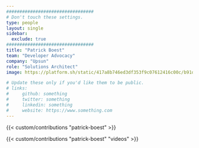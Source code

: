 ```yaml
---
#################################
# Don't touch these settings.
type: people
layout: single
sidebar:
  exclude: true
#################################
title: "Patrick Boest"
team: "Developer Advocacy"
company: "Upsun"
role: "Solutions Architect"
image: https://platform.sh/static/417a8b746ed3df353f9c07612416c00c/b91d2/patrick_boest_e4f6aac828.webp

# Update these only if you'd like them to be public.
# links:
#     github: something
#     twitter: something
#     linkedin: something
#     website: https://www.something.com
---
```


<!-- Lorem ipsum dolor sit amet, consectetur adipiscing elit. Phasellus vitae nunc non tellus euismod pretium. Nam justo dui, venenatis in fermentum sit amet, vulputate ut enim. Aenean finibus felis id egestas aliquet. Proin urna ex, cursus dignissim aliquam quis, consectetur vel lorem. Sed non eleifend eros. Aliquam id molestie urna. Sed pretium finibus lorem, vitae egestas velit semper sit amet. Vestibulum imperdiet nunc ac nulla gravida, posuere pulvinar urna faucibus.  -->

<!-- excludeSearch -->
{{< custom/contributions "patrick-boest" >}}

{{< custom/contributions "patrick-boest" "videos" >}}
<!-- /excludeSearch -->
